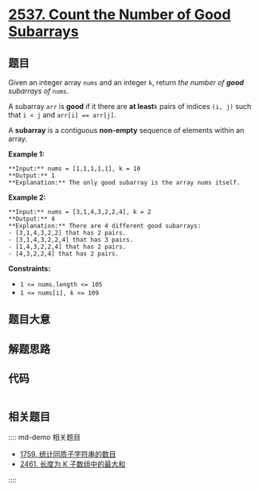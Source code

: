 # [2537. Count the Number of Good Subarrays](https://leetcode.com/problems/count-the-number-of-good-subarrays)

## 题目

Given an integer array `nums` and an integer `k`, return _the number of
**good** subarrays of_ `nums`.

A subarray `arr` is **good** if it there are **at least**`k` pairs of indices
`(i, j)` such that `i < j` and `arr[i] == arr[j]`.

A **subarray** is a contiguous **non-empty** sequence of elements within an
array.



**Example 1:**

    
    
    **Input:** nums = [1,1,1,1,1], k = 10
    **Output:** 1
    **Explanation:** The only good subarray is the array nums itself.
    

**Example 2:**

    
    
    **Input:** nums = [3,1,4,3,2,2,4], k = 2
    **Output:** 4
    **Explanation:** There are 4 different good subarrays:
    - [3,1,4,3,2,2] that has 2 pairs.
    - [3,1,4,3,2,2,4] that has 3 pairs.
    - [1,4,3,2,2,4] that has 2 pairs.
    - [4,3,2,2,4] that has 2 pairs.
    



**Constraints:**

  * `1 <= nums.length <= 105`
  * `1 <= nums[i], k <= 109`


## 题目大意

## 解题思路

## 代码

```javascript

```

## 相关题目

:::: md-demo 相关题目
- [1759. 统计同质子字符串的数目](https://leetcode.com/problems/count-number-of-homogenous-substrings)
- [2461. 长度为 K 子数组中的最大和](https://leetcode.com/problems/maximum-sum-of-distinct-subarrays-with-length-k)

::::
